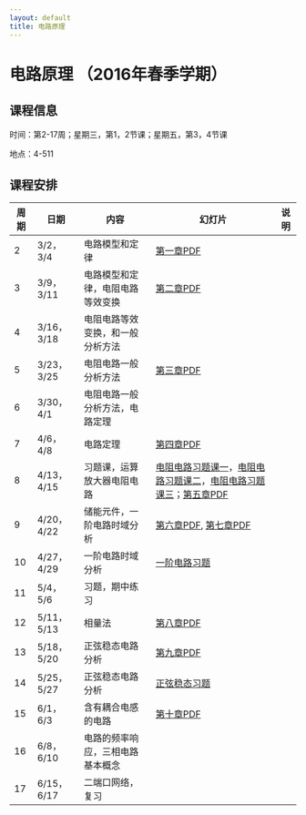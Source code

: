 ```yaml
---
layout: default
title: 电路原理
---
```


电路原理 （2016年春季学期）
===========================

课程信息
--------

时间：第2-17周；星期三，第1，2节课；星期五，第3，4节课

地点：4-511

课程安排
--------

| 周期 | 日期       | 内容                             | 幻灯片                                                                                                                                                | 说明 |
|------|------------|----------------------------------|-------------------------------------------------------------------------------------------------------------------------------------------------------|------|
| 2    | 3/2，3/4   | 电路模型和定律                   | [第一章PDF](第一章.pdf)                                                                                                                               |      |
| 3    | 3/9，3/11  | 电路模型和定律，电阻电路等效变换 | [第二章PDF](第二章.pdf)                                                                                                                               |      |
| 4    | 3/16，3/18 | 电阻电路等效变换，和一般分析方法 |                                                                                                                                                       |      |
| 5    | 3/23，3/25 | 电阻电路一般分析方法             | [第三章PDF](第三章.pdf)                                                                                                                               |      |
| 6    | 3/30，4/1  | 电阻电路一般分析方法，电路定理   |                                                                                                                                                       |      |
| 7    | 4/6，4/8   | 电路定理                         | [第四章PDF](第四章.pdf)                                                                                                                               |      |
| 8    | 4/13，4/15 | 习题课，运算放大器电阻电路       | [电阻电路习题课一](电阻电路习题课一.pdf)，[电阻电路习题课二](电阻电路习题课二.pdf)，[电阻电路习题课三](电阻电路习题课三.pdf)；[第五章PDF](第五章.pdf) |      |
| 9    | 4/20，4/22 | 储能元件，一阶电路时域分析       | [第六章PDF](第六章.pdf), [第七章PDF](第七章.pdf)                                                                                                      |      |
| 10   | 4/27，4/29 | 一阶电路时域分析                 | [一阶电路习题](一阶电路习题.pdf)                                                                                                                      |      |
| 11   | 5/4，5/6   | 习题，期中练习                   |                                                                                                                                                       |      |
| 12   | 5/11，5/13 | 相量法                           | [第八章PDF](第八章.pdf)                                                                                                                               |      |
| 13   | 5/18，5/20 | 正弦稳态电路分析                 | [第九章PDF](第九章.pdf)                                                                                                                               |      |
| 14   | 5/25，5/27 | 正弦稳态电路分析                 | [正弦稳态习题](正弦稳态习题1.pdf)                                                                                                                     |      |
| 15   | 6/1，6/3   | 含有耦合电感的电路               | [第十章PDF](第十章.pdf)                                                                                                                               |      |
| 16   | 6/8，6/10  | 电路的频率响应，三相电路基本概念 |                                                                                                                                                       |      |
| 17   | 6/15，6/17 | 二端口网络，复习                 |                                                                                                                                                       |      |

 

 
